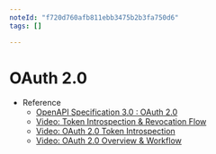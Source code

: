 ```yaml
---
noteId: "f720d760afb811ebb3475b2b3fa750d6"
tags: []

---
```


# OAuth 2.0

- Reference
  - [OpenAPI Specification 3.0 : OAuth 2.0](https://swagger.io/docs/specification/authentication/oauth2/)
  - [Video: Token Introspection & Revocation Flow](https://www.youtube.com/watch?v=qAtqEweKuyo)
  - [Video: OAuth 2.0 Token Introspection](https://www.youtube.com/watch?v=CuawoBrs_6k)
  - [Video: OAuth 2.0 Overview & Workflow](https://www.youtube.com/watch?v=CPbvxxslDTU)
  